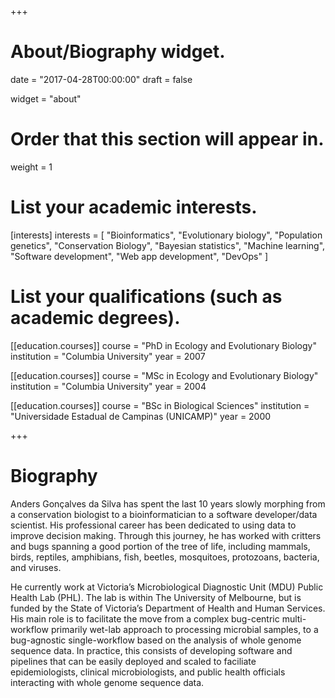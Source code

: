 +++
# About/Biography widget.

date = "2017-04-28T00:00:00"
draft = false

widget = "about"

# Order that this section will appear in.
weight = 1

# List your academic interests.
[interests]
  interests = [
    "Bioinformatics",
    "Evolutionary biology",
    "Population genetics",
    "Conservation Biology",
    "Bayesian statistics",
    "Machine learning",
    "Software development",
    "Web app development",
    "DevOps"
  ]

# List your qualifications (such as academic degrees).
[[education.courses]]
  course = "PhD in Ecology and Evolutionary Biology"
  institution = "Columbia University"
  year = 2007

[[education.courses]]
  course = "MSc in Ecology and Evolutionary Biology"
  institution = "Columbia University"
  year = 2004

[[education.courses]]
  course = "BSc in Biological Sciences"
  institution = "Universidade Estadual de Campinas (UNICAMP)"
  year = 2000
 
+++

# Biography

Anders Gonçalves da Silva has spent the last 10 years slowly morphing from a conservation biologist to a bioinformatician to a software developer/data scientist. His professional career has been dedicated to using data to improve decision making. Through this journey, he has worked with critters and bugs spanning a good portion of the tree of life, including mammals, birds, reptiles, amphibians, fish, beetles, mosquitoes, protozoans, bacteria, and viruses.

He currently work at Victoria’s Microbiological Diagnostic Unit (MDU) Public Health Lab (PHL). The lab is within The University of Melbourne, but is funded by the State of Victoria’s Department of Health and Human Services. His main role is to facilitate the move from a complex bug-centric multi-workflow primarily wet-lab approach to processing microbial samples, to a bug-agnostic single-workflow based on the analysis of whole genome sequence data. In practice, this consists of developing software and pipelines that can be easily deployed and scaled to faciliate epidemiologists, clinical microbiologists, and public health officials interacting with whole genome sequence data.